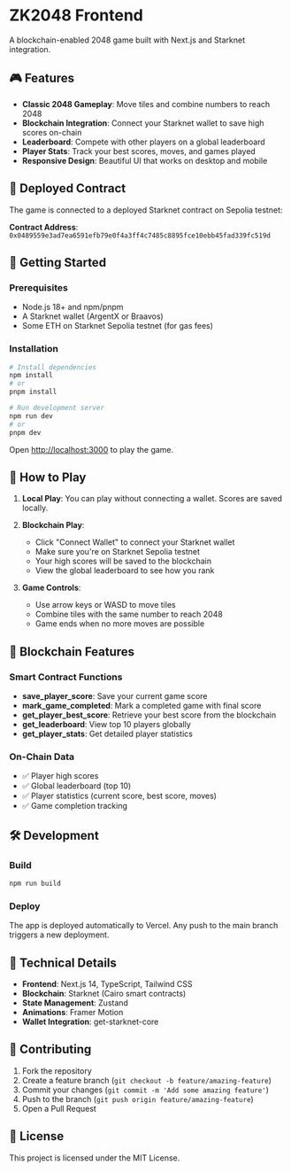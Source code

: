 # ZK2048 Frontend

A blockchain-enabled 2048 game built with Next.js and Starknet integration.

## 🎮 Features

- **Classic 2048 Gameplay**: Move tiles and combine numbers to reach 2048
- **Blockchain Integration**: Connect your Starknet wallet to save high scores on-chain
- **Leaderboard**: Compete with other players on a global leaderboard
- **Player Stats**: Track your best scores, moves, and games played
- **Responsive Design**: Beautiful UI that works on desktop and mobile

## 🚀 Deployed Contract

The game is connected to a deployed Starknet contract on Sepolia testnet:

**Contract Address**: `0x0489559e3ad7ea6591efb79e0f4a3ff4c7485c8895fce10ebb45fad339fc519d`

## 🔧 Getting Started

### Prerequisites

- Node.js 18+ and npm/pnpm
- A Starknet wallet (ArgentX or Braavos)
- Some ETH on Starknet Sepolia testnet (for gas fees)

### Installation

   ```bash
# Install dependencies
npm install
# or
   pnpm install

# Run development server
npm run dev
# or
   pnpm dev
   ```

Open [http://localhost:3000](http://localhost:3000) to play the game.

## 🎯 How to Play

1. **Local Play**: You can play without connecting a wallet. Scores are saved locally.

2. **Blockchain Play**: 
   - Click "Connect Wallet" to connect your Starknet wallet
   - Make sure you're on Starknet Sepolia testnet
   - Your high scores will be saved to the blockchain
   - View the global leaderboard to see how you rank

3. **Game Controls**:
   - Use arrow keys or WASD to move tiles
   - Combine tiles with the same number to reach 2048
   - Game ends when no more moves are possible

## 🔗 Blockchain Features

### Smart Contract Functions

- **save_player_score**: Save your current game score
- **mark_game_completed**: Mark a completed game with final score
- **get_player_best_score**: Retrieve your best score from the blockchain
- **get_leaderboard**: View top 10 players globally
- **get_player_stats**: Get detailed player statistics

### On-Chain Data

- ✅ Player high scores
- ✅ Global leaderboard (top 10)
- ✅ Player statistics (current score, best score, moves)
- ✅ Game completion tracking

## 🛠 Development

### Build

   ```bash
npm run build
```

### Deploy

The app is deployed automatically to Vercel. Any push to the main branch triggers a new deployment.

## 📝 Technical Details

- **Frontend**: Next.js 14, TypeScript, Tailwind CSS
- **Blockchain**: Starknet (Cairo smart contracts)
- **State Management**: Zustand
- **Animations**: Framer Motion
- **Wallet Integration**: get-starknet-core

## 🤝 Contributing

1. Fork the repository
2. Create a feature branch (`git checkout -b feature/amazing-feature`)
3. Commit your changes (`git commit -m 'Add some amazing feature'`)
4. Push to the branch (`git push origin feature/amazing-feature`)
5. Open a Pull Request

## 📄 License

This project is licensed under the MIT License. 
